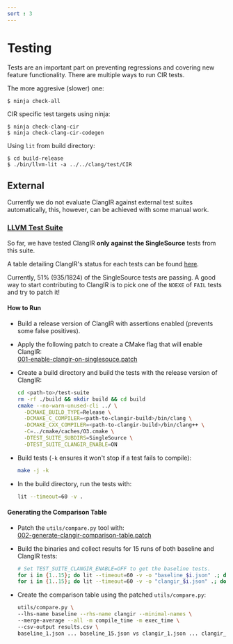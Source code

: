 ```yaml
---
sort : 3
---
```


# Testing

Tests are an important part on preventing regressions and covering new feature
functionality. There are multiple ways to run CIR tests.

The more aggresive (slower) one:
```
$ ninja check-all
```

CIR specific test targets using ninja:
```
$ ninja check-clang-cir
$ ninja check-clang-cir-codegen
```

Using `lit` from build directory:

```
$ cd build-release
$ ./bin/llvm-lit -a ../../clang/test/CIR
```

## External

Currently we do not evaluate ClangIR against external test suites automatically, this, however, can be achieved with some manual work.

### [LLVM Test Suite](https://github.com/llvm/llvm-test-suite)

So far, we have tested ClangIR **only against the SingleSource** tests from this suite.

A table detailing ClangIR's status for each tests can be found [here](../Standalone/single-source-tests-table.md).

Currently, 51% (935/1824) of the SingleSource tests are passing. A good way to start contributing to ClangIR is to pick one of the `NOEXE` of `FAIL` tests and try to patch it!

#### How to Run

* Build a release version of ClangIR with assertions enabled (prevents some false positives).
* Apply the following patch to create a CMake flag that will enable ClangIR: \
  [001-enable-clangir-on-singlesouce.patch](../Files/001-enable-clangir-on-singlesouce.patch)

* Create a build directory and build the tests with the release version of ClangIR:
  ```bash
  cd <path-to>/test-suite
  rm -rf ./build && mkdir build && cd build
  cmake --no-warn-unused-cli ../ \
    -DCMAKE_BUILD_TYPE=Release \
    -DCMAKE_C_COMPILER=<path-to-clangir-build>/bin/clang \
    -DCMAKE_CXX_COMPILER=<path-to-clangir-build>/bin/clang++ \
    -C=../cmake/caches/O3.cmake \
    -DTEST_SUITE_SUBDIRS=SingleSource \
    -DTEST_SUITE_CLANGIR_ENABLE=ON
  ```

* Build tests (`-k` ensures it won't stop if a test fails to compile):
  ```bash
  make -j -k
  ```

* In the build directory, run the tests with:
  ```bash
  lit --timeout=60 -v .
  ```

#### Generating the Comparison Table

* Patch the `utils/compare.py` tool with:\
[002-generate-clangir-comparison-table.patch](../Files/002-generate-clangir-comparison-table.patch)

* Build the binaries and collect results for 15 runs of both baseline and ClangIR tests:
    ```bash
    # Set TEST_SUITE_CLANGIR_ENABLE=OFF to get the baseline tests.
    for i in {1..15}; do lit --timeout=60 -v -o "baseline_$i.json" .; done;
    for i in {1..15}; do lit --timeout=60 -v -o "clangir_$i.json" .; done;
    ```

* Create the comparison table using the patched `utils/compare.py`:
  ```bash
  utils/compare.py \
  --lhs-name baseline --rhs-name clangir --minimal-names \
  --merge-average --all -m compile_time -m exec_time \
  --csv-output results.csv \
  baseline_1.json ... baseline_15.json vs clangir_1.json ... clangir_15.json
  ```
